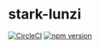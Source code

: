# stark-lunzi
[![CircleCI](https://circleci.com/gh/starkjx/stark-lunzi.svg?style=svg)](https://circleci.com/gh/starkjx/stark-lunzi)
[![npm version](https://badge.fury.io/js/stark-lunzi.svg)](https://badge.fury.io/js/stark-lunzi)